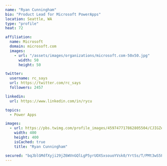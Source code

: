 ```yaml
---
name: "Ryan Cunningham"
bio: "Product Lead for Microsoft PowerApps"
location: Seattle, WA
type: "profile"
heat: 72

affiliation:
  name: Microsoft
  domain: microsoft.com
  images:
    - url: "/assets/images/organizations/microsoft.com-50x50.jpg"
      width: 50
      height: 50

twitter:
  username: rc_says
  url: https://twitter.com/rc_says
  followers: 2457

linkedin:
  url: https://www.linkedin.com/in/rycu

topics:
  - Power Apps

images:
  - url: https://pbs.twimg.com/profile_images/459747717862805504/CJIGZejd_400x400.png
    width: 400
    height: 400
    isCached: true
    title: "Ryan Cunningham"

secured: "bqJblGMdfXyji29jZ6WVnGQlLgP5yrUOXSxsouoYVsk0/YrtSs/T/PMt3wS5FLTYqkl8xh6VeWuATBED+GYesWyP0LsExeSFa2tpxDij+cVKSDBHT3IPJZOob3xwX9mSG915OvS1sdO6OaXvYyDW4qctPzZseNeF/MMO9VS76j5H6wymcFa3qvoMHvIaBu4LbVvNRvDA0FZvoMKpbdw/1tBcdZWxTdEBRjkCmSs9t5E2jVTjSMQW024p1w8ZVSfhxdxJXivH7uRzAJLRBgH/C0Yr99LIl607z3UBXZzHL+oofTZPm4LQVyXHjuymvgaqDzPZItAdaj3QRek8Al97eB8LzLg+6NTzkml1o8NS08DY1SjXokmWQS/Xuq5mSOrWS55D8ih86f8DzOvE1Hd6CCLE29HSggM8NrsIRTGM5LY=;C/6br9E/AU29b8gCY5KCVA=="
---
```


